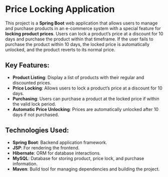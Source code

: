# Price Locking Application

This project is a **Spring Boot** web application that allows users to manage and purchase products in an e-commerce system with a special feature for **locking product prices**. Users can lock a product’s price at a discount for 10 days and purchase the product within that timeframe. If the user fails to purchase the product within 10 days, the locked price is automatically unlocked, and the product reverts to its normal price.


## Key Features:
- **Product Listing**: Display a list of products with their regular and discounted prices.
- **Price Locking**: Allows users to lock a product’s price at a discount for 10 days.
- **Purchasing**: Users can purchase a product at the locked price if within the valid lock period.
- **Automatic Price Unlocking**: Prices are automatically unlocked after 10 days if not purchased.

## Technologies Used:
- **Spring Boot**: Backend application framework.
- **JSP**: For rendering the frontend.
- **Hibernate**: ORM for database interactions.
- **MySQL**: Database for storing product, price lock, and purchase information.
- **Maven**: Build tool for managing dependencies and building the project.
